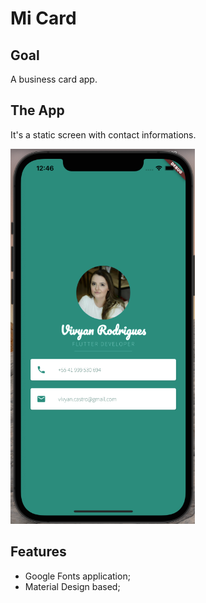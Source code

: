 # Mi Card 

## Goal
A business card app.

## The App
It's a static screen with contact informations.

<img src="images/app.png" alt="app" height="600"/>

## Features
- Google Fonts application;
- Material Design based;
